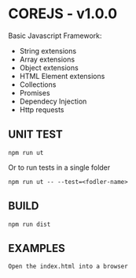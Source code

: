 COREJS - v1.0.0
===============

Basic Javascript Framework: 

- String extensions
- Array extensions
- Object extensions
- HTML Element extensions
- Collections
- Promises
- Dependecy Injection
- Http requests

UNIT TEST
---------
```
npm run ut
```

Or to run tests in a single folder
```
npm run ut -- --test=<fodler-name>
```

BUILD
-----
```
npm run dist
```

EXAMPLES
-----
```
Open the index.html into a browser
```
